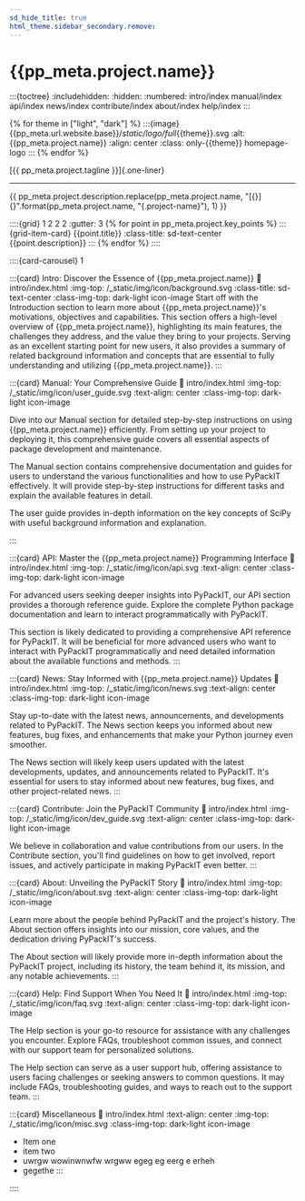 ```yaml
---
sd_hide_title: true
html_theme.sidebar_secondary.remove:
---
```

# {{pp_meta.project.name}}
:::{toctree}
:includehidden:
:hidden:
:numbered:
intro/index
manual/index
api/index
news/index
contribute/index
about/index
help/index
:::

{% for theme in ["light", "dark"] %}
:::{image} {{pp_meta.url.website.base}}/_static/logo/full_{{theme}}.svg
:alt: {{pp_meta.project.name}}
:align: center
:class: only-{{theme}} homepage-logo
:::
{% endfor %}

[{{ pp_meta.project.tagline }}]{.one-liner}

---

{{ pp_meta.project.description.replace(pp_meta.project.name,
"[{}]{}".format(pp_meta.project.name, "{.project-name}"), 1) }}

::::{grid} 1 2 2 2
:gutter: 3
{% for point in pp_meta.project.key_points %}
:::{grid-item-card} {{point.title}}
:class-title: sd-text-center
{{point.description}}
:::
{% endfor %}
::::


::::{card-carousel} 1

:::{card} Intro: Discover the Essence of {{pp_meta.project.name}}
:link: intro/index.html
:img-top: /_static/img/icon/background.svg
:class-title: sd-text-center
:class-img-top: dark-light icon-image
Start off with the Introduction section to learn more about
{{pp_meta.project.name}}'s motivations, objectives and capabilities.
This section offers a high-level overview of {{pp_meta.project.name}}, highlighting its main features,
the challenges they address, and the value they bring to your projects.
Serving as an excellent starting point for new users,
it also provides a summary of related background information and concepts
that are essential to fully understanding and utilizing {{pp_meta.project.name}}.
:::


:::{card} Manual: Your Comprehensive Guide
:link: intro/index.html
:img-top: /_static/img/icon/user_guide.svg
:text-align: center
:class-img-top: dark-light icon-image

Dive into our Manual section for detailed step-by-step instructions on using {{pp_meta.project.name}} efficiently.
From setting up your project to deploying it, this comprehensive guide covers all essential aspects
of package development and maintenance.

The Manual section contains comprehensive documentation and guides for users to understand
the various functionalities and how to use PyPackIT effectively. It will provide step-by-step instructions
for different tasks and explain the available features in detail.

The user guide provides in-depth information on the
key concepts of SciPy with useful background information and explanation.

:::


:::{card} API: Master the {{pp_meta.project.name}} Programming Interface
:link: intro/index.html
:img-top: /_static/img/icon/api.svg
:text-align: center
:class-img-top: dark-light icon-image

For advanced users seeking deeper insights into PyPackIT,
our API section provides a thorough reference guide.
Explore the complete Python package documentation and learn to interact programmatically with PyPackIT.

This section is likely dedicated to providing a comprehensive API reference for PyPackIT.
It will be beneficial for more advanced users who want to interact with PyPackIT programmatically
and need detailed information about the available functions and methods.
:::


:::{card} News: Stay Informed with {{pp_meta.project.name}} Updates
:link: intro/index.html
:img-top: /_static/img/icon/news.svg
:text-align: center
:class-img-top: dark-light icon-image

Stay up-to-date with the latest news, announcements, and developments related to PyPackIT.
The News section keeps you informed about new features, bug fixes, and enhancements that make your
Python journey even smoother.

The News section will likely keep users updated with the latest developments, updates,
and announcements related to PyPackIT. It's essential for users to stay informed about new features,
bug fixes, and other project-related news.
:::


:::{card} Contribute: Join the PyPackIT Community
:link: intro/index.html
:img-top: /_static/img/icon/dev_guide.svg
:text-align: center
:class-img-top: dark-light icon-image

We believe in collaboration and value contributions from our users.
In the Contribute section, you'll find guidelines on how to get involved,
report issues, and actively participate in making PyPackIT even better.
:::


:::{card} About: Unveiling the PyPackIT Story
:link: intro/index.html
:img-top: /_static/img/icon/about.svg
:text-align: center
:class-img-top: dark-light icon-image

Learn more about the people behind PyPackIT and the project's history.
The About section offers insights into our mission, core values, and the dedication driving PyPackIT's success.

The About section will likely provide more in-depth information about the PyPackIT project,
including its history, the team behind it, its mission, and any notable achievements.
:::


:::{card} Help: Find Support When You Need It
:link: intro/index.html
:img-top: /_static/img/icon/faq.svg
:text-align: center
:class-img-top: dark-light icon-image

The Help section is your go-to resource for assistance with any challenges you encounter.
Explore FAQs, troubleshoot common issues, and connect with our support team for personalized solutions.

The Help section can serve as a user support hub, offering assistance to users facing challenges or
seeking answers to common questions. It may include FAQs, troubleshooting guides, and ways to reach out
to the support team.
:::

:::{card} Miscellaneous
:link: intro/index.html
:text-align: center
:img-top: /_static/img/icon/misc.svg
:class-img-top: dark-light icon-image

* Item one
* item two
* uwrgw wowinwnwfw wrgww egeg eg eerg e erheh
* gegethe
:::

::::
